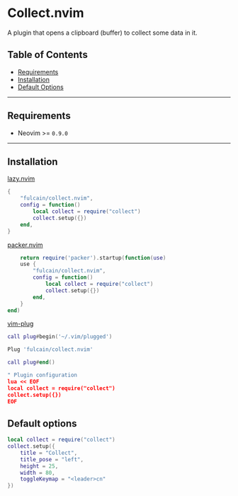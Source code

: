 # Collect.nvim

A plugin that opens a clipboard (buffer) to collect some data in it.

## Table of Contents

- [Requirements](#requirements)
- [Installation](#installation)
- [Default Options](#default-options)

---

## Requirements

- Neovim >= `0.9.0`

---

## Installation

[lazy.nvim](https://github.com/folke/lazy.nvim)

```lua
{
    "fulcain/collect.nvim",
    config = function()
        local collect = require("collect")
        collect.setup({})
    end,
}
```

[packer.nvim](https://github.com/wbthomason/packer.nvim)

```lua
    return require('packer').startup(function(use)
    use {
        "fulcain/collect.nvim",
        config = function()
            local collect = require("collect")
            collect.setup({})
        end,
    }
end)
```

[vim-plug](https://github.com/junegunn/vim-plug)

```lua
call plug#begin('~/.vim/plugged')

Plug 'fulcain/collect.nvim'

call plug#end()

" Plugin configuration
lua << EOF
local collect = require("collect")
collect.setup({})
EOF
```

## Default options

```lua
local collect = require("collect")
collect.setup({
    title = "Collect",
    title_pose = "left",
    height = 25,
    width = 80,
    toggleKeymap = "<leader>cn"
})
```
